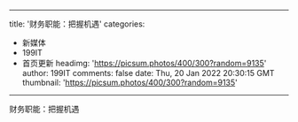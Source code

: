 
---
title: '财务职能：把握机遇'
categories: 
 - 新媒体
 - 199IT
 - 首页更新
headimg: 'https://picsum.photos/400/300?random=9135'
author: 199IT
comments: false
date: Thu, 20 Jan 2022 20:30:15 GMT
thumbnail: 'https://picsum.photos/400/300?random=9135'
---

<div>   
财务职能：把握机遇  
</div>
            